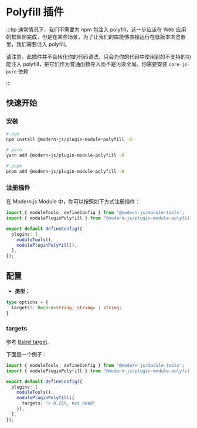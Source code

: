 # Polyfill 插件

:::tip
通常情况下，我们不需要为 npm 包注入 polyfill，这一步应该在 Web 应用的框架侧完成，但是在某些场景，为了让我们的库能够直接运行在低版本浏览器里，我们需要注入 polyfill。

请注意，此插件并不会转化你的代码语法，只会为你的代码中使用到的不支持的功能注入 polyfill，把它们作为普通函数导入而不是污染全局。你需要安装 `core-js-pure` 依赖

:::

## 快速开始

### 安装

```bash
# npm
npm install @modern-js/plugin-module-polyfill -D

# yarn
yarn add @modern-js/plugin-module-polyfill -D

# pnpm
pnpm add @modern-js/plugin-module-polyfill -D
```

### 注册插件

在 Modern.js Module 中，你可以按照如下方式注册插件：

```ts
import { moduleTools, defineConfig } from '@modern-js/module-tools';
import { modulePluginPolyfill } from '@modern-js/plugin-module-polyfill';

export default defineConfig({
  plugins: [
    moduleTools(),
    modulePluginPolyfill(),
  ],
});
```

## 配置

* **类型：**

```ts
type options = {
  targets?: Record<string, string> | string;
}
```

### targets

参考 [Babel target](https://babeljs.io/docs/options#targets).

下面是一个例子：

```ts
import { moduleTools, defineConfig } from '@modern-js/module-tools';
import { modulePluginPolyfill } from '@modern-js/plugin-module-polyfill';

export default defineConfig({
  plugins: [
    moduleTools(),
    modulePluginPolyfill({
      targets: "> 0.25%, not dead"
    }),
  ],
});
```
